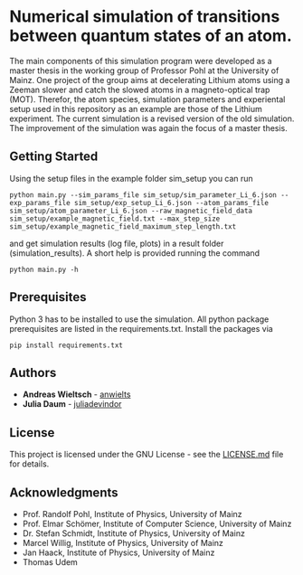# Numerical simulation of transitions between quantum states of an atom.
The main components of this simulation program were developed as a master thesis in the working group of Professor Pohl 
at the University of Mainz. One project of the group aims at decelerating Lithium atoms using a Zeeman slower and 
catch the slowed atoms in a magneto-optical trap (MOT). Therefor, the atom species, simulation parameters and experiental 
setup used in this repository as an example are those of the Lithium experiment.
The current simulation is a revised version of the old simulation. The improvement of the simulation was again the focus of a master thesis.

## Getting Started

Using the setup files in the example folder sim_setup you can run
```
python main.py --sim_params_file sim_setup/sim_parameter_Li_6.json --exp_params_file sim_setup/exp_setup_Li_6.json --atom_params_file sim_setup/atom_parameter_Li_6.json --raw_magnetic_field_data sim_setup/example_magnetic_field.txt --max_step_size sim_setup/example_magnetic_field_maximum_step_length.txt
```
and get simulation results (log file, plots) in a result folder (simulation_results). A short help is provided running the command
```
python main.py -h
```

## Prerequisites

Python 3 has to be installed to use the simulation. All python package prerequisites are listed in the requirements.txt. Install the 
packages via
```
pip install requirements.txt
```

## Authors

* **Andreas Wieltsch** - [anwielts](https://github.com/anwielts)
* **Julia Daum** - [juliadevindor](https://github.com/juliadevindor)

## License

This project is licensed under the GNU License - see the [LICENSE.md](LICENSE.md) file for details.

## Acknowledgments
* Prof. Randolf Pohl, Institute of Physics, University of Mainz
* Prof. Elmar Schömer, Institute of Computer Science, University of Mainz
* Dr. Stefan Schmidt, Institute of Physics, University of Mainz
* Marcel Willig, Institute of Physics, University of Mainz
* Jan Haack, Institute of Physics, University of Mainz
* Thomas Udem

